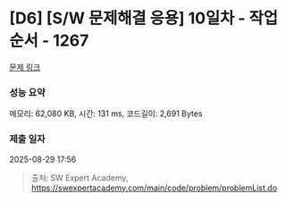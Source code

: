 # [D6] [S/W 문제해결 응용] 10일차 - 작업순서 - 1267 

[문제 링크](https://swexpertacademy.com/main/code/problem/problemDetail.do?contestProbId=AV18TrIqIwUCFAZN) 

### 성능 요약

메모리: 62,080 KB, 시간: 131 ms, 코드길이: 2,691 Bytes

### 제출 일자

2025-08-29 17:56



> 출처: SW Expert Academy, https://swexpertacademy.com/main/code/problem/problemList.do